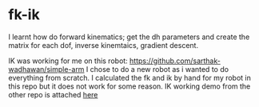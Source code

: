 # fk-ik
 
I learnt how do forward kinematics; get the dh parameters and create the matrix for each dof, inverse kinemtaics, gradient descent.

IK was working for me on this robot: https://github.com/sarthak-wadhawan/simple-arm
I chose to do a new robot as i wanted to do everything from scratch. I calculated the fk and ik by hand for my robot in this repo but it does not work for some reason. IK working demo from the other repo is attached [here](https://mavsuta-my.sharepoint.com/personal/sxw8186_mavs_uta_edu/_layouts/15/stream.aspx?id=%2Fpersonal%2Fsxw8186%5Fmavs%5Futa%5Fedu%2FDocuments%2F2024%2D10%2D12%2018%2D14%2D27%2Emkv&referrer=StreamWebApp%2EWeb&referrerScenario=AddressBarCopied%2Eview%2Ec64ed4c4%2D0202%2D4cf0%2Da40e%2D94892da4713d)
